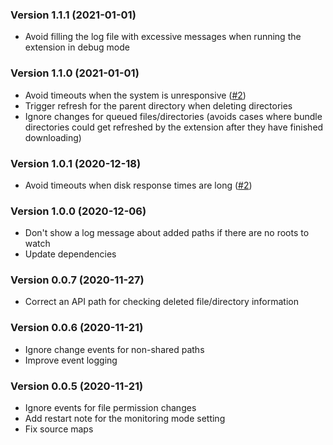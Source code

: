 ### Version 1.1.1 (2021-01-01)

- Avoid filling the log file with excessive messages when running the extension in debug mode

### Version 1.1.0 (2021-01-01)

- Avoid timeouts when the system is unresponsive ([#2](https://github.com/airdcpp-web/airdcpp-share-monitor/issues/2))
- Trigger refresh for the parent directory when deleting directories
- Ignore changes for queued files/directories (avoids cases where bundle directories could get refreshed by the extension after they have finished downloading)

### Version 1.0.1 (2020-12-18)

- Avoid timeouts when disk response times are long ([#2](https://github.com/airdcpp-web/airdcpp-share-monitor/issues/2))

### Version 1.0.0 (2020-12-06)

- Don't show a log message about added paths if there are no roots to watch
- Update dependencies

### Version 0.0.7 (2020-11-27)

- Correct an API path for checking deleted file/directory information

### Version 0.0.6 (2020-11-21)

- Ignore change events for non-shared paths
- Improve event logging

### Version 0.0.5 (2020-11-21)

- Ignore events for file permission changes
- Add restart note for the monitoring mode setting
- Fix source maps